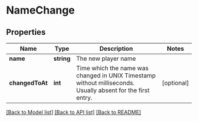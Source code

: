 # NameChange

## Properties
Name | Type | Description | Notes
------------ | ------------- | ------------- | -------------
**name** | **string** | The new player name | 
**changedToAt** | **int** | Time which the name was changed in UNIX Timestamp without milliseconds. Usually absent for the first entry. | [optional] 

[[Back to Model list]](../README.md#documentation-for-models) [[Back to API list]](../README.md#documentation-for-api-endpoints) [[Back to README]](../README.md)


